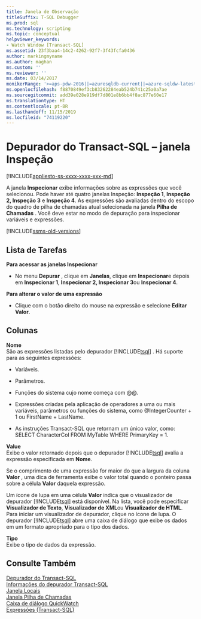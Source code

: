 ```yaml
---
title: Janela de Observação
titleSuffix: T-SQL Debugger
ms.prod: sql
ms.technology: scripting
ms.topic: conceptual
helpviewer_keywords:
- Watch Window [Transact-SQL]
ms.assetid: 23f3baa4-14c2-4262-92f7-3f43fcfa0436
author: markingmyname
ms.author: maghan
ms.custom: ''
ms.reviewer: ''
ms.date: 03/14/2017
monikerRange: '>=aps-pdw-2016||=azuresqldb-current||=azure-sqldw-latest||>=sql-server-2016||=sqlallproducts-allversions||>=sql-server-linux-2017||=azuresqldb-mi-current'
ms.openlocfilehash: f8870849ef3cb83262284eab524b741c25a0a7ae
ms.sourcegitcommit: add39e028e919df7d801e8b6bb4f8ac877e60e17
ms.translationtype: HT
ms.contentlocale: pt-BR
ms.lasthandoff: 11/15/2019
ms.locfileid: "74119220"
---
```

# <a name="transact-sql-debugger---watch-window"></a>Depurador do Transact-SQL – janela Inspeção

[!INCLUDE[appliesto-ss-xxxx-xxxx-xxx-md](../../includes/appliesto-ss-xxxx-xxxx-xxx-md.md)]

A janela **Inspecionar** exibe informações sobre as expressões que você selecionou. Pode haver até quatro janelas Inspeção: **Inspeção 1**, **Inspeção 2, Inspeção 3** e **Inspeção 4**. As expressões são avaliadas dentro do escopo do quadro de pilha de chamadas atual selecionada na janela **Pilha de Chamadas** . Você deve estar no modo de depuração para inspecionar variáveis e expressões.  

[!INCLUDE[ssms-old-versions](../../includes/ssms-old-versions.md)]

## <a name="task-list"></a>Lista de Tarefas

**Para acessar as janelas Inspecionar**  
  
-   No menu **Depurar** , clique em **Janelas**, clique em **Inspecionar**e depois em **Inspecionar 1**, **Inspecionar 2, Inspecionar 3**ou **Inspecionar 4**.  
  
 **Para alterar o valor de uma expressão**  
  
-   Clique com o botão direito do mouse na expressão e selecione **Editar Valor**.  
  
## <a name="columns"></a>Colunas  
 **Nome**  
 São as expressões listadas pelo depurador [!INCLUDE[tsql](../../includes/tsql-md.md)] . Há suporte para as seguintes expressões:  
  
-   Variáveis.  
  
-   Parâmetros.  
  
-   Funções do sistema cujo nome começa com @@.  
  
-   Expressões criadas pela aplicação de operadores a uma ou mais variáveis, parâmetros ou funções do sistema, como @IntegerCounter + 1 ou FirstName + LastName.  
  
-   As instruções Transact-SQL que retornam um único valor, como: SELECT CharacterCol FROM MyTable WHERE PrimaryKey = 1.  
  
 **Value**  
 Exibe o valor retornado depois que o depurador [!INCLUDE[tsql](../../includes/tsql-md.md)] avalia a expressão especificada em **Nome**.  
  
 Se o comprimento de uma expressão for maior do que a largura da coluna **Valor** , uma dica de ferramenta exibe o valor total quando o ponteiro passa sobre a célula **Valor** daquela expressão.  
  
 Um ícone de lupa em uma célula **Valor** indica que o visualizador de depurador [!INCLUDE[tsql](../../includes/tsql-md.md)] está disponível. Na lista, você pode especificar **Visualizador de Texto**, **Visualizador de XML**ou **Visualizador de HTML**. Para iniciar um visualizador de depurador, clique no ícone de lupa. O depurador [!INCLUDE[tsql](../../includes/tsql-md.md)] abre uma caixa de diálogo que exibe os dados em um formato apropriado para o tipo dos dados.  
  
 **Tipo**  
 Exibe o tipo de dados da expressão.  
  
## <a name="see-also"></a>Consulte Também  
 [Depurador do Transact-SQL](../../relational-databases/scripting/transact-sql-debugger.md)   
 [Informações do depurador Transact-SQL](../../relational-databases/scripting/transact-sql-debugger-information.md)   
 [Janela Locais](../../relational-databases/scripting/transact-sql-debugger-locals-window.md)   
 [Janela Pilha de Chamadas](../../relational-databases/scripting/transact-sql-debugger-call-stack-window.md)   
 [Caixa de diálogo QuickWatch](../../relational-databases/scripting/transact-sql-debugger-quickwatch-dialog-box.md)   
 [Expressões &#40;Transact-SQL&#41;](../../t-sql/language-elements/expressions-transact-sql.md)  
